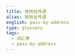 ```yaml
---
title: 按地址传递
alias: 按地址传递
english: pass-by-address
type: glossary
tags:
  - 词汇表
  - pass-by-address
---
```

